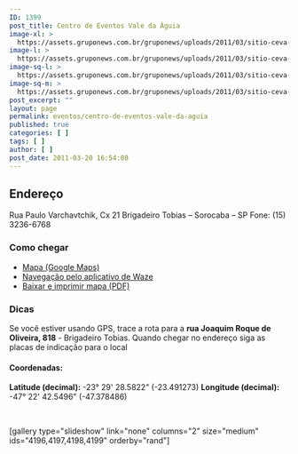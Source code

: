 ```yaml
---
ID: 1399
post_title: Centro de Eventos Vale da Águia
image-xl: >
  https://assets.gruponews.com.br/gruponews/uploads/2011/03/sitio-ceva-destaque-1920x706.jpg
image-l: >
  https://assets.gruponews.com.br/gruponews/uploads/2011/03/sitio-ceva-destaque-1280x706.jpg
image-sq-l: >
  https://assets.gruponews.com.br/gruponews/uploads/2011/03/sitio-ceva-destaque-1280x706.jpg
image-sq-m: >
  https://assets.gruponews.com.br/gruponews/uploads/2011/03/sitio-ceva-destaque-720x706.jpg
post_excerpt: ""
layout: page
permalink: eventos/centro-de-eventos-vale-da-aguia
published: true
categories: [ ]
tags: [ ]
author: [ ]
post_date: 2011-03-20 16:54:08
---
```

<h2>Endereço</h2>
Rua Paulo Varchavtchik, Cx 21
Brigadeiro Tobias – Sorocaba – SP
Fone: (15) 3236-6768
<h3>Como chegar</h3>
<ul>
	<li><a href="http://www.google.com/maps/ms?ie=UTF8&amp;hl=pt-BR&amp;msa=0&amp;msid=101029055973969387879.00047056afb7234e1fdba&amp;ll=-23.452538,-47.321548&amp;spn=0.143937,0.307274&amp;t=h&amp;z=12" target="_blank">Mapa (Google Maps)</a></li>
	<li><a href="waze://?ll=-23.491273,-47.378486&amp;navigate=yes">Navegação pelo aplicativo de Waze</a></li>
	<li><a href="http://www.gruponews.com.br/wp-content/uploads/2011/03/mapa-atualizado-ceva.pdf">Baixar e imprimir mapa (PDF)</a></li>
</ul>
<h3>Dicas</h3>
Se você estiver usando GPS, trace a rota para a <strong>rua Joaquim Roque de Oliveira, 818</strong> - Brigadeiro Tobias. Quando chegar no endereço siga as placas de indicação para o local
<h4>Coordenadas:</h4>
<strong>Latitude (decimal):</strong> -23° 29' 28.5822" (-23.491273)
<strong>Longitude (decimal): </strong>-47° 22' 42.5496" (-47.378486)

&nbsp;

[gallery type="slideshow" link="none" columns="2" size="medium" ids="4196,4197,4198,4199" orderby="rand"]